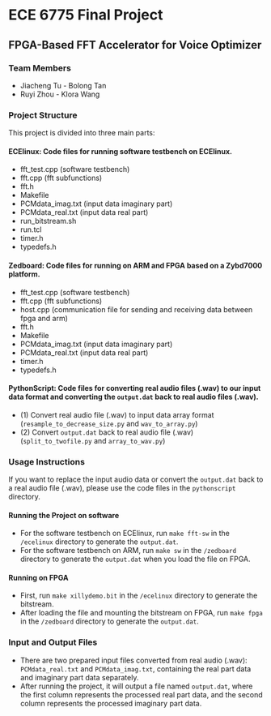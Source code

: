 # ECE 6775 Final Project
## FPGA-Based FFT Accelerator for Voice Optimizer

### Team Members
- Jiacheng Tu - Bolong Tan
- Ruyi Zhou   - Klora Wang

### Project Structure
This project is divided into three main parts:

#### **ECElinux**: Code files for running software testbench on ECElinux.
- fft_test.cpp (software testbench)
- fft.cpp (fft subfunctions)
- fft.h
- Makefile
- PCMdata_imag.txt (input data imaginary  part)
- PCMdata_real.txt (input data real part)
- run_bitstream.sh
- run.tcl
- timer.h
- typedefs.h

#### **Zedboard**: Code files for running on ARM and FPGA based on a Zybd7000 platform.
- fft_test.cpp (software testbench)
- fft.cpp (fft subfunctions)
- host.cpp (communication file for sending and receiving data between fpga and arm)
- fft.h
- Makefile
- PCMdata_imag.txt (input data imaginary  part)
- PCMdata_real.txt (input data real part)
- timer.h
- typedefs.h
  
#### **PythonScript**: Code files for converting real audio files (.wav) to our input data format and converting the `output.dat` back to real audio files (.wav).
- (1) Convert real audio file (.wav) to input data array format (`resample_to_decrease_size.py` and `wav_to_array.py`)
- (2) Convert `output.dat` back to real audio file (.wav) (`split_to_twofile.py` and `array_to_wav.py`)

### Usage Instructions
If you want to replace the input audio data or convert the `output.dat` back to a real audio file (.wav), please use the code files in the `pythonscript` directory.

#### Running the Project on software
- For the software testbench on ECElinux, run `make fft-sw` in the `/ecelinux` directory to generate the `output.dat`.
- For the software testbench on ARM, run `make sw` in the `/zedboard` directory to generate the `output.dat` when you load the file on FPGA.

#### Running on FPGA
- First, run `make xillydemo.bit` in the `/ecelinux` directory to generate the bitstream.
- After loading the file and mounting the bitstream on FPGA, run `make fpga` in the `/zedboard` directory to generate the `output.dat`.

### Input and Output Files
- There are two prepared input files converted from real audio (.wav): `PCMdata_real.txt` and `PCMdata_imag.txt`, containing the real part data and imaginary part data separately.
- After running the project, it will output a file named `output.dat`, where the first column represents the processed real part data, and the second column represents the processed imaginary part data.



